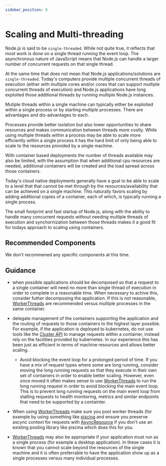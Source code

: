 ```yaml
---
sidebar_position: 8
---
```


# Scaling and Multi-threading

Node.js is said to be `single-threaded`. While not quite true, it reflects that
most work is done on a single thread running the event loop. The asynchronous
nature of JavaScript means that Node.js can handle a larger number of
concurrent requests on that single thread.

At the same time that does not mean that Node.js applications/solutions are
`single-threaded`. Today's computers provide multiple concurrent threads of
execution (either with multiple cores and/or cores that can support
multiple concurrent threads of execution) and Node.js applications have
long exploited those additional threads by running multiple Node.js instances.

Mutiple threads within a single machine can typically either be exploited within
a single process or by starting multiple processes. There are advantages
and dis-advantages to each.

Processes provide better isolation but also lower
opportunities to share resources and makes communication between threads
more costly. While using multiple threads within a process may be able to
scale more efficiently within a single process it has the hard limit
of only being able to scale to the resources provided by a single machine.

With container based deployments the number of threads available may
also be limited, with the assumption that when additional cpu resources
are needed, additional containers will be created and the load
spread across those containers.

Today's cloud native deployments generally have a goal to be able to
scale to a level that that cannot be met through by the
resources/availability that can be achieved on a single machine. This
naturally favors scaling by adding additional copies of a container,
each of which, is typically running a single process.

The small footprint and fast startup of Node.js, along with the
ability to handle many concurrent requests without needing multiple
threads of execution and synchornization between those threads makes
it a good fit for todays approach to scaling using containers.

## Recommended Components

We don't recommened any specific components at this time.

## Guidance

- when possible applications should be decomposed so that a
  request to a single container will need no more than single
  thread of execution in order to complete in a reasonable time.
  When necessary to achive this, consider futher decomposing
  the application. If this is not reasonable,
  [WorkerThreads](https://nodejs.org/api/worker_threads.html)
  are recommended versus multiple processes in the same container.

- delegate management of the containers supporting
  the application and the routing of requests to those containers
  to the highest layer possible. For example, if the application
  is deployed to kubernetes, do not use tools like the
  [Cluster API](https://nodejs.org/api/cluster.html) to manage
  requests within a container, instead rely on the facilities
  provided by kubernetes. In our experience this has been
  just as efficient in terms of machine resources and allows
  better scaling.

  - Avoid blocking the event loop for a prolonged period
    of time. If you have a mix of request types where some are long
    running, consider moving the long running requests so that they
    execute in their own set of containers in order to enable better
    scaling. However, even once moved it often makes sense to use
    [WorkerThreads](https://nodejs.org/api/worker_threads.html) to
    run the long running request in order to
    avoid blocking the main event loop. This is to prevent
    long running requests on the main event loop from stalling
    requests to health monitoring, metrics and similar endpoints
    that need to be supported by a containter.

- When using [WorkerThreads](https://nodejs.org/api/worker_threads.html)
  make sure you pool worker threads (for example
  by using something like [piscina](https://www.npmjs.com/package/piscina)
  and ensure you preserve ascync context for requests with
  [AsyncResource](https://nodejs.org/api/async_hooks.html#async_hooks_class_asyncresource)
  if you don't use an existing pooling library like piscina which
  does this for you.

- [WorkerThreads](https://nodejs.org/api/worker_threads.html)
  may also be appropriate if your application
  must run as a single process (for example a desktop application). In these
  cases it is known that you cannot scale beyond the resources of the single
  machine and it is often preferrable to have the application show up
  as a single processes versus many individual processes.
